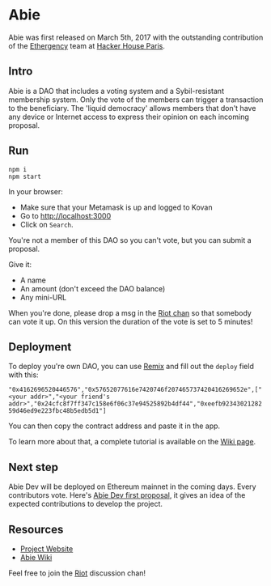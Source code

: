 # Abie

Abie was first released on March 5th, 2017 with the outstanding contribution of the [Ethergency](https://twitter.com/ethergency) team at [Hacker House Paris](http://www.hackerhouse.paris/).

## Intro

Abie is a DAO that includes a voting system and a Sybil-resistant membership system. Only the vote of the members can trigger a transaction to the beneficiary. The 'liquid democracy' allows members that don't have any device or Internet access to express their opinion on each incoming proposal.

## Run

```
npm i
npm start
```

In your browser:

* Make sure that your Metamask is up and logged to Kovan
* Go to [http://localhost:3000](http://localhost:3000)
* Click on `Search`.

You're not a member of this DAO so you can't vote, but you can submit a proposal. 

Give it: 

* A name
* An amount (don't exceed the DAO balance)
* Any mini-URL

When you're done, please drop a msg in the [Riot chan](https://riot.im/app/#/room/#abie:matrix.org) so that somebody can vote it up. On this version the duration of the vote is set to 5 minutes! 

## Deployment

To deploy you're own DAO, you can use [Remix](https://remix.ethereum.org) and fill out the `deploy` field with this: 

`"0x4162696520446576","0x57652077616e7420746f207465737420416269652e",["<your addr>","<your friend's addr>","0x24cfc8f7ff347c158e6f06c37e94525892b4df44","0xeefb9234302128259d46ed9e223fbc48b5edb5d1"]`

You can then copy the contract address and paste it in the app.

To learn more about that, a complete tutorial is available on the [Wiki page](https://github.com/AbieFund/abie/wiki/Abie-Wiki).

## Next step

Abie Dev will be deployed on Ethereum mainnet in the coming days. Every contributors vote. Here's [Abie Dev first proposal](https://abiefund.consider.it/abie-dev-first-proposal), it gives an idea of the expected contributions to develop the project.

## Resources

* [Project Website](http://abie.fund/)
* [Abie Wiki](https://github.com/AbieFund/abie/wiki/Abie-Wiki)

Feel free to join the [Riot](https://riot.im/app/#/room/#abie:matrix.org) discussion chan!
